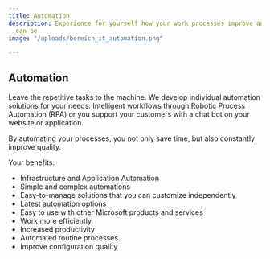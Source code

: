 ```yaml
---
title: Automation
description: Experience for yourself how your work processes improve and support
  can be.
image: "/uploads/bereich_it_automation.png"

---
```

## Automation

Leave the repetitive tasks to the machine. We develop individual automation solutions for your needs. Intelligent workflows through Robotic Process Automation (RPA) or you support your customers with a chat bot on your website or application.

By automating your processes, you not only save time, but also constantly improve quality.

Your benefits:

* Infrastructure and Application Automation
* Simple and complex automations
* Easy-to-manage solutions that you can customize independently
* Latest automation options
* Easy to use with other Microsoft products and services
* Work more efficiently
* Increased productivity
* Automated routine processes
* Improve configuration quality
